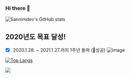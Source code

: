 ### Hi there 👋

![Sannimdev's GitHub stats](https://github-readme-stats.vercel.app/api?username=sannimdev&show_icons=true&theme=react)

## 2020년도 목표 달성!
  - [x] 2020.1.28. ~ 2021.1.27.까지 1주년 돌파 (🎉성공)
  ![image](https://user-images.githubusercontent.com/22428471/107853075-54de5880-6e57-11eb-9477-5c90aa661ea4.png)

[![Top Langs](https://github-readme-stats.vercel.app/api/top-langs/?username=sannimdev&layout=compact)](https://github.com/anuraghazra/github-readme-stats)

![](https://komarev.com/ghpvc/?username=sannimdev )

<!--
**sannimdev/sannimdev** is a ✨ _special_ ✨ repository because its `README.md` (this file) appears on your GitHub profile.

Here are some ideas to get you started:

- 🔭 I’m currently working on ...
- 🌱 I’m currently learning ...
- 👯 I’m looking to collaborate on ...
- 🤔 I’m looking for help with ...
- 💬 Ask me about ...
- 📫 How to reach me: ...
- 😄 Pronouns: ...
- ⚡ Fun fact: ...
-->

